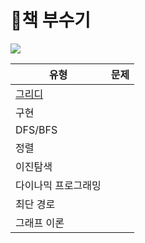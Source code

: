 # 📘책 부수기
<img src = "https://images.velog.io/images/seochan99/post/49fc186a-828c-4e90-a5a5-a4b0cba8c1ce/800x0.jpeg"/>

유형 | 문제 
---- | ---- 
[그리디](codingtest/greedy.md) |  
구현 |  
DFS/BFS |   
정렬 |  
이진탐색 |  
다이나믹 프로그래밍 |  
최단 경로 |   
그래프 이론 |  

